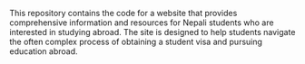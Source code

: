 This repository contains the code for a website that provides comprehensive information and resources for Nepali students who are interested in studying abroad. The site is designed to help students navigate the often complex process of obtaining a student visa and pursuing education abroad.
